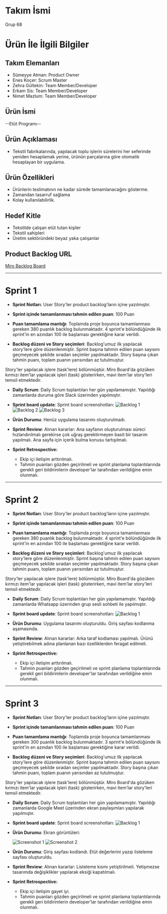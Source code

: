 # **Takım İsmi**

Grup 68

# Ürün İle İlgili Bilgiler

## Takım Elemanları

- Sümeyye Atman: Product Owner
- Enes Koçer: Scrum Master
- Zehra Gültekin: Team Member/Developer
- Erkam Sis: Team Member/Developer
- Nimet Mazlum: Team Member/Developer

## Ürün İsmi

--Etüt Programı--

## Ürün Açıklaması

- Tekstil fabrikalarında, yapılacak toplu işlerin sürelerini her seferinde yeniden hesaplamak yerine, ürünün parçalarına göre otomatik hesaplayan bir uygulama.

## Ürün Özellikleri

- Ürünlerin teslimatının ne kadar sürede tamamlanacağını gösterme.
- Zamandan tasarruf sağlama
- Kolay kullanılabilirlik.

## Hedef Kitle

- Tekstilde çalışan etüt tutan kişiler
- Tekstil sahipleri
- Üretim sektöründeki beyaz yaka çalışanlar

## Product Backlog URL

[Miro Backlog Board](https://miro.com/app/board/uXjVO28enq8=/)

---

# Sprint 1

- **Sprint Notları**: User Story'ler product backlog'ların içine yazılmıştır. 

- **Sprint içinde tamamlanması tahmin edilen puan**: 100 Puan

- **Puan tamamlama mantığı**: Toplamda proje boyunca tamamlanması gereken 380 puanlık backlog bulunmaktadır. 4 sprint'e bölündüğünde ilk sprint'in en azından 100 ile başlaması gerektiğine karar verildi.

- **Backlog düzeni ve Story seçimleri**: Backlog'umuz ilk yapılacak story'lere göre düzenlenmiştir. Sprint başına tahmin edilen puan sayısını geçmeyecek şekilde sıradan seçimler yapılmaktadır. Story başına çıkan tahmin puanı, toplam puanın yarısından az tutulmuştur. 

Story'ler yapılacak işlere (task'lere) bölünmüştür. Miro Board'da gözüken kırmızı item'lar yapılacak işleri (task) gösterirken, mavi item'lar story'leri temsil etmektedir.

- **Daily Scrum**: Daily Scrum toplantıları her gün yapılamamıştır. Yapıldığı zamanlarda duruma göre Slack üzerinden yapılmıştır.

- **Sprint board update**: Sprint board screenshotları: 
![Backlog 1](https://raw.githubusercontent.com/kocerenes/akademi_bootcamp/main/Sprint1Doc/backlog_1.jpeg) 
![Backlog 2](https://raw.githubusercontent.com/kocerenes/akademi_bootcamp/main/Sprint1Doc/backlog_2.jpeg) 
![Backlog 3](https://raw.githubusercontent.com/kocerenes/akademi_bootcamp/main/Sprint1Doc/backlog_3.jpeg)

- **Ürün Durumu**: Henüz uygulama tasarımı oluşturulmadı.

- **Sprint Review**: 
Alınan kararlar: Ana sayfanın oluşturulması süreci hızlandırılmalı gerekirse çok uğraş gerektirmeyen basit bir tasarım yapılmalı. Ana sayfa için içerik bulma konusu tartışılmalı.

- **Sprint Retrospective:**
  - Ekip içi iletişim arttırılmalı. 
  - Tahmin puanları gözden geçirilmeli ve sprint planlama toplantılarında gerekli geri bildirimlerin developer'lar tarafından verildiğine emin olunmalı.

---

# Sprint 2
- **Sprint Notları**: User Story'ler product backlog'ların içine yazılmıştır. 

- **Sprint içinde tamamlanması tahmin edilen puan**: 100 Puan

- **Puan tamamlama mantığı**: Toplamda proje boyunca tamamlanması gereken 380 puanlık backlog bulunmaktadır. 4 sprint'e bölündüğünde ilk sprint'in en azından 100 ile başlaması gerektiğine karar verildi.

- **Backlog düzeni ve Story seçimleri**: Backlog'umuz ilk yapılacak story'lere göre düzenlenmiştir. Sprint başına tahmin edilen puan sayısını geçmeyecek şekilde sıradan seçimler yapılmaktadır. Story başına çıkan tahmin puanı, toplam puanın yarısından az tutulmuştur. 

Story'ler yapılacak işlere (task'lere) bölünmüştür. Miro Board'da gözüken kırmızı item'lar yapılacak işleri (task) gösterirken, mavi item'lar story'leri temsil etmektedir.

- **Daily Scrum**: Daily Scrum toplantıları her gün yapılamamıştır. Yapıldığı zamanlarda Whatsapp üzerinden grup sesli sohbeti ile yapılmıştır.

- **Sprint board update**: Sprint board screenshotları: 
![Backlog 1](https://raw.githubusercontent.com/kocerenes/akademi_bootcamp/main/Sprint2Doc/sprint2.jpeg) 


- **Ürün Durumu**: Uygulama tasarımı oluşturuldu. Giriş sayfası kodlanma aşamasında.

- **Sprint Review**: 
Alınan kararlar: Arka taraf kodlaması yapılmalı. Ürünü yetiştirebilmek adına planlanan bazı özelliklerden feragat edilmeli. 

- **Sprint Retrospective:**
  - Ekip içi iletişim arttırılmalı. 
  - Tahmin puanları gözden geçirilmeli ve sprint planlama toplantılarında gerekli geri bildirimlerin developer'lar tarafından verildiğine emin olunmalı.

---

# Sprint 3

- **Sprint Notları**: User Story'ler product backlog'ların içine yazılmıştır. 

- **Sprint içinde tamamlanması tahmin edilen puan**: 100 Puan

- **Puan tamamlama mantığı**: Toplamda proje boyunca tamamlanması gereken 300 puanlık backlog bulunmaktadır. 3 sprint'e bölündüğünde ilk sprint'in en azından 100 ile başlaması gerektiğine karar verildi.

- **Backlog düzeni ve Story seçimleri**: Backlog'umuz ilk yapılacak story'lere göre düzenlenmiştir. Sprint başına tahmin edilen puan sayısını geçmeyecek şekilde sıradan seçimler yapılmaktadır. Story başına çıkan tahmin puanı, toplam puanın yarısından az tutulmuştur. 

Story'ler yapılacak işlere (task'lere) bölünmüştür. Miro Board'da gözüken kırmızı item'lar yapılacak işleri (task) gösterirken, mavi item'lar story'leri temsil etmektedir.

- **Daily Scrum**: Daily Scrum toplantıları her gün yapılamamıştır. Yapıldığı zamanlarda Google Meet üzerinden ekran paylaşımları yapılarak yapılmıştır.

- **Sprint board update**: Sprint board screenshotları: 
![Backlog 1](https://raw.githubusercontent.com/kocerenes/akademi_bootcamp/main/sprint3_doc/sprint3.jpeg) 

- **Ürün Durumu**: Ekran görüntüleri:

  ![Screenshot 1](https://raw.githubusercontent.com/kocerenes/akademi_bootcamp/main/sprint3_doc/gorsel1.jpeg)
  ![Screenshot 2](https://raw.githubusercontent.com/kocerenes/akademi_bootcamp/main/sprint3_doc/gorsel2.jpeg)

- **Ürün Durumu**: Giriş sayfası kodlandı. Etüt değerlerini yazıp listeleme sayfası oluşturuldu.

- **Sprint Review**: 
Alınan kararlar: Listeleme kısmı yetiştirilmeli. Yetişmezse tasarımda değişiklikler yapılarak eksiği kapatılmalı.

- **Sprint Retrospective:**
  - Ekip içi iletişim gayet iyi. 
  - Tahmin puanları gözden geçirilmeli ve sprint planlama toplantılarında gerekli geri bildirimlerin developer'lar tarafından verildiğine emin olunmalı.

